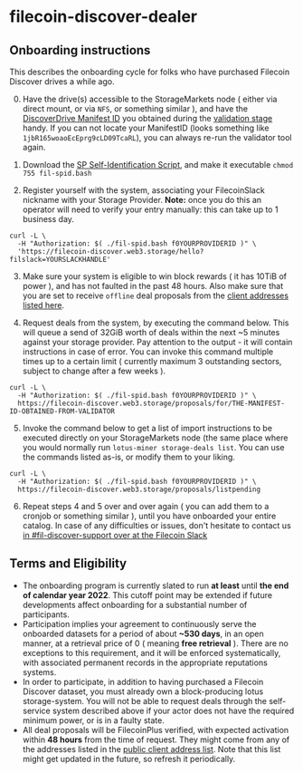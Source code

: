 filecoin-discover-dealer
==================

## Onboarding instructions

This describes the onboarding cycle for folks who have purchased Filecoin Discover drives a while ago.

0. Have the drive(s) accessible to the StorageMarkets node ( either via direct mount, or via `NFS`, or something similar ), and have the [DiscoverDrive Manifest ID](https://filecoinproject.slack.com/archives/C012W57151A/p1604697254095000) you obtained during the [validation stage](https://github.com/filecoin-project/filecoin-discover-validator) handy. If you can not locate your ManifestID (looks something like `1jbR165woaoEcEprg9cLD09TcaRL`), you can always re-run the validator tool again.

1. Download the [SP Self-Identification Script](https://raw.githubusercontent.com/filecoin-project/filecoin-discover-dealer/master/misc/fil-spid.bash), and make it executable `chmod 755 fil-spid.bash`

2. Register yourself with the system, associating your FilecoinSlack nickname with your Storage Provider. **Note:** once you do this an operator will need to verify your entry manually: this can take up to 1 business day.
```
curl -L \
  -H "Authorization: $( ./fil-spid.bash f0YOURPROVIDERID )" \
  'https://filecoin-discover.web3.storage/hello?filslack=YOURSLACKHANDLE'
```

3. Make sure your system is eligible to win block rewards ( it has 10TiB of power ), and has not faulted in the past 48 hours. Also make sure that you are set to receive `offline` deal proposals from the [client addresses listed here](https://filecoin-discover.web3.storage/public/clients.txt).

4. Request deals from the system, by executing the command below. This will queue a send of 32GiB worth of deals within the next ~5 minutes against your storage provider. Pay attention to the output - it will contain instructions in case of error. You can invoke this command multiple times up to a certain limit ( currently maximum 3 outstanding sectors, subject to change after a few weeks ).
```
curl -L \
  -H "Authorization: $( ./fil-spid.bash f0YOURPROVIDERID )" \
  https://filecoin-discover.web3.storage/proposals/for/THE-MANIFEST-ID-OBTAINED-FROM-VALIDATOR
```

5. Invoke the command below to get a list of import instructions to be executed directly on your StorageMarkets node (the same place where you would normally run `lotus-miner storage-deals list`. You can use the commands listed as-is, or modify them to your liking.
```
curl -L \
  -H "Authorization: $( ./fil-spid.bash f0YOURPROVIDERID )" \
  https://filecoin-discover.web3.storage/proposals/listpending
```


6. Repeat steps 4 and 5 over and over again ( you can add them to a cronjob or something similar ), until you have onboarded your entire catalog. In case of any difficulties or issues, don't hesitate to contact us [in #fil-discover-support over at the Filecoin Slack](https://filecoinproject.slack.com/archives/C012W57151A)



## Terms and Eligibility

- The onboarding program is currently slated to run **at least** until **the end of calendar year 2022**. This cutoff point may be extended if future developments affect onboarding for a substantial number of participants.
- Participation implies your agreement to continuously serve the onboarded datasets for a period of about **~530 days**, in an open manner, at a retrieval price of 0 ( meaning **free retrieval** ). There are no exceptions to this requirement, and it will be enforced systematically, with associated permanent records in the appropriate reputations systems.
- In order to participate, in addition to having purchased a Filecoin Discover dataset, you must already own a block-producing lotus storage-system. You will not be able to request deals through the self-service system described above if your actor does not have the required minimum power, or is in a faulty state.
- All deal proposals will be FilecoinPlus verified, with expected activation within **48 hours** from the time of request. They might come from any of the addresses listed in the [public client address list](https://filecoin-discover.web3.storage/public/clients.txt). Note that this list might get updated in the future, so refresh it periodically.
